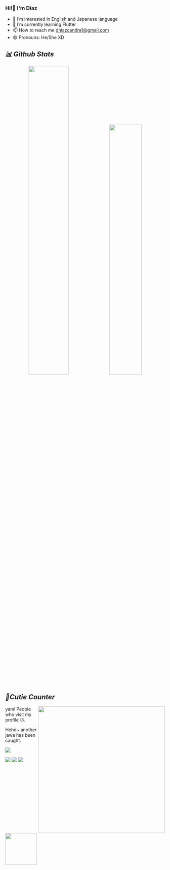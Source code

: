 


### Hi!👋 I'm Diaz
- 👀 I’m interested in English and Japanese language
- 🌱 I’m currently learning Flutter
- 📫 How to reach me dhiazcandra1@gmail.com
- 😄 Pronouns: He/She XD

## *📊 Github Stats*

<p align="center"><img width="50%" src="https://github-readme-stats.vercel.app/api?username=Dvaranouz&show_icons=true&count_private=true&theme=react&hide_border=true&bg_color=0D1117"/> <img width="45%" src="https://github-readme-stats.vercel.app/api/top-langs/?username=Dvaranouz&show_icons=true&count_private=true&theme=react&hide_border=true&bg_color=0D1117&layout=compact"/>
</p>

## *🧋Cutie Counter*

<a href="https://discord.com/users/738748102311280681"><img align="right" width=400 src="https://moe-counter.glitch.me/get/@miyagawamizu?theme=rule34"></a>
<a href="https://github.com/Dvaranouz"><img align="left" width="100" src="https://cdn.discordapp.com/attachments/1077108830862839848/1130676248843137035/105634085_p12.png"></a>

yaml
People who visit my profile :3.

Hehe~ another jawa has been caught.


[![](https://github-profile-trophy.vercel.app/?username=Dvaranouz)](https://github.com/Dvaranouz/github-profile-trophy)


[![](https://img.shields.io/github/followers/Dvaranouz?label=Followers&style=social)](https://github.com/Dvaranouz)
[![](https://img.shields.io/badge/Discord-7289DA?logo=discord&logoColor=white)](https://discord.com/users/861959239169474582)
[![](https://img.shields.io/badge/Steam-1a6a98?logo=steam&logoColor=white)](https://steamcommunity.com/id/Dvaranuz)
